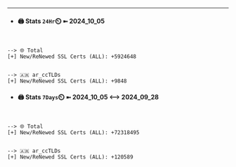 

---
- #### 🖨️ **Stats** `24Hr`⏲️ ➼ 2024_10_05
```console


--> 🌐 Total
[+] New/ReNewed SSL Certs (ALL): +5924648


--> 🇦🇷 ar_ccTLDs
[+] New/ReNewed SSL Certs (ALL): +9848

```

- #### 🖨️ **Stats** `7Days`⏲️ ➼ 2024_10_05 <--> 2024_09_28
```console


--> 🌐 Total
[+] New/ReNewed SSL Certs (ALL): +72318495


--> 🇦🇷 ar_ccTLDs
[+] New/ReNewed SSL Certs (ALL): +120589

```

